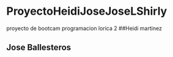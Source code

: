 # ProyectoHeidiJoseJoseLShirly
proyecto de bootcam programacion lorica 2
##Heidi martinez
## Jose Ballesteros
